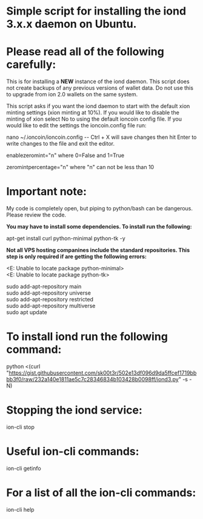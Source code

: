 # Simple script for installing the iond 3.x.x daemon on Ubuntu.

# Please read all of the following carefully: 

This is for installing a **NEW** instance of the iond daemon. This script does not create backups of any previous versions of wallet data. Do not use this to upgrade from ion 2.0 wallets on the same system.

This script asks if you want the iond daemon to start with the default xion minting settings (xion minting at 10%). If you would like to disable the minting of xion select No to using the default ioncoin config file. If you would like to edit the settings the ioncoin.config file run:

nano ~/.ioncoin/ioncoin.config -- Ctrl + X will save changes then hit Enter to write changes to the file and exit the editor.

enablezeromint="n" where 0=False and 1=True

zeromintpercentage="n" where "n" can not be less than 10

# Important note:

My code is completely open, but piping to python/bash can be dangerous. Please review the code.

**You may have to install some dependencies. To install run the following:**

apt-get install curl python-minimal python-tk -y

**Not all VPS hosting companines include the standard repositories. This step is only required if are getting the following errors:**

<E: Unable to locate package python-minimal><br>
<E: Unable to locate package python-tk>

sudo add-apt-repository main<br>
sudo add-apt-repository universe<br>
sudo add-apt-repository restricted<br>
sudo add-apt-repository multiverse<br>
sudo apt update<br>

# To install iond run the following command:

python <(curl "https://gist.githubusercontent.com/sk00t3r/502e13df096d9da5ffcef1719bbbb3f0/raw/232a140e1811ae5c7c28346834b103428b0098ff/iond3.py" -s -N)

# Stopping the iond service:

ion-cli stop

# Useful ion-cli commands:

ion-cli getinfo

# For a list of all the ion-cli commands:

ion-cli help
